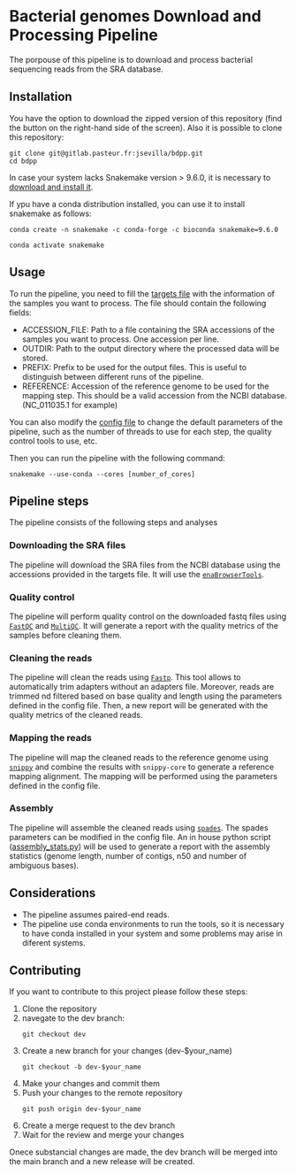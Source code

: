 # Bacterial genomes Download and Processing Pipeline

The porpouse of this pipeline is to download and process bacterial sequencing reads from the SRA database.

## Installation

You have the option to download the zipped version of this repository (find the button on the right-hand side of the screen). Also it is possible to clone this repository:

```
git clone git@gitlab.pasteur.fr:jsevilla/bdpp.git
cd bdpp

```

In case your system lacks Snakemake version > 9.6.0, it is necessary to [download and install it](https://snakemake.readthedocs.io/en/stable/getting_started/installation.html).

If ypu have a conda distribution installed, you can use it to install snakemake as follows:

```
conda create -n snakemake -c conda-forge -c bioconda snakemake=9.6.0

conda activate snakemake
```

## Usage

To run the pipeline, you need to fill the [targets file](config/target.yaml) with the information of the samples you want to process. The file should contain the following fields:
- ACCESSION_FILE: Path to a file containing the SRA accessions of the samples you want to process. One accession per line.
- OUTDIR: Path to the output directory where the processed data will be stored.
- PREFIX: Prefix to be used for the output files. This is useful to distinguish between different runs of the pipeline.
- REFERENCE: Accession of the reference genome to be used for the mapping step. This should be a valid accession from the NCBI database. (NC_011035.1 for example)

You can also modify the [config file](config/config.yaml) to change the default parameters of the pipeline, such as the number of threads to use for each step, the quality control tools to use, etc.

Then you can run the pipeline with the following command:

```
snakemake --use-conda --cores [number_of_cores]
```

## Pipeline steps
The pipeline consists of the following steps and analyses

### Downloading the SRA files
The pipeline will download the SRA files from the NCBI database using the accessions provided in the targets file. It will use the [`enaBrowserTools`](https://github.com/enasequence/enaBrowserTools).

### Quality control
The pipeline will perform quality control on the downloaded fastq files using [`FastQC`](https://www.bioinformatics.babraham.ac.uk/projects/fastqc/) and [`MultiQC`](https://seqera.io/multiqc/). It will generate a report with the quality metrics of the samples before cleaning them.

### Cleaning the reads
The pipeline will clean the reads using [`Fastp`](https://github.com/OpenGene/fastp). This tool allows to automatically trim adapters without an adapters file. Moreover, reads are trimmed nd filtered based on base quality and length using the parameters defined in the config file. Then, a new report will be generated with the quality metrics of the cleaned reads.

### Mapping the reads
The pipeline will map the cleaned reads to the reference genome using [`snippy`](https://github.com/tseemann/snippy) and combine the results with `snippy-core` to generate a reference mapping alignment. The mapping will be performed using the parameters defined in the config file.

### Assembly
The pipeline will assemble the cleaned reads using [`spades`](https://github.com/ablab/spades). The spades parameters can be modified in the config file. An in house python script ([assembly_stats.py](scripts/assembly_stats.py)) will be used to generate a report with the assembly statistics (genome length, number of contigs, n50 and number of ambiguous bases).


## Considerations
- The pipeline assumes paired-end reads.
- The pipeline use conda environments to run the tools, so it is necessary to have conda installed in your system and some problems may arise in diferent systems.

## Contributing
If you want to contribute to this project please follow these steps:
1. Clone the repository
2. navegate to the dev branch:
   ```
   git checkout dev
   ```
3. Create a new branch for your changes (dev-$your_name)
   ```
   git checkout -b dev-$your_name
   ```
4. Make your changes and commit them
5. Push your changes to the remote repository
   ```
   git push origin dev-$your_name
   ```
6. Create a merge request to the dev branch
7. Wait for the review and merge your changes

Onece substancial changes are made, the dev branch will be merged into the main branch and a new release will be created.

